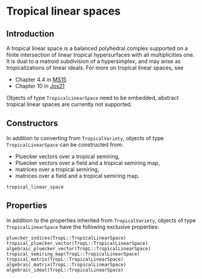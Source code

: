 # Tropical linear spaces

## Introduction
A tropical linear space is a balanced polyhedral complex supported on a finite intersection of linear tropical hypersurfaces with all multiplicities one.  It is dual to a matroid subdivision of a hypersimplex, and may arise as tropicalizations of linear ideals. For more on tropical linear spaces, see
- Chapter 4.4 in [MS15](@cite)
- Chapter 10 in [Jos21](@cite)

Objects of type `TropicalLinearSpace` need to be embedded, abstract tropical linear spaces are currently not supported.


## Constructors
In addition to converting from `TropicalVariety`, objects of type `TropicalLinearSpace` can be constructed from:
- Pluecker vectors over a tropical semiring,
- Pluecker vectors over a field and a tropical semiring map,
- matrices over a tropical semiring,
- matrices over a field and a tropical semiring map.
```@docs
tropical_linear_space
```

## Properties
In addition to the properties inherited from `TropicalVariety`, objects of type `TropicalLinearSpace` have the following exclusive properties:
```@docs
pluecker_indices(TropL::TropicalLinearSpace)
tropical_pluecker_vector(TropL::TropicalLinearSpace)
algebraic_pluecker_vector(TropL::TropicalLinearSpace)
tropical_semiring_map(TropL::TropicalLinearSpace)
tropical_matrix(TropL::TropicalLinearSpace)
algebraic_matrix(TropL::TropicalLinearSpace)
algebraic_ideal(TropL::TropicalLinearSpace)
```
